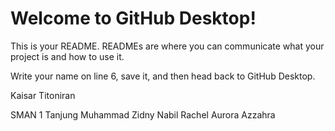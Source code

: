 # Welcome to GitHub Desktop!

This is your README. READMEs are where you can communicate what your project is and how to use it.

Write your name on line 6, save it, and then head back to GitHub Desktop.

Kaisar Titoniran

SMAN 1 Tanjung
Muhammad Zidny Nabil
Rachel Aurora Azzahra